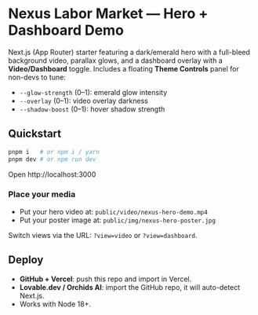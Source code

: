 # Nexus Labor Market — Hero + Dashboard Demo

Next.js (App Router) starter featuring a dark/emerald hero with a full-bleed background video, parallax glows, and a dashboard overlay with a **Video/Dashboard** toggle. Includes a floating **Theme Controls** panel for non-devs to tune:

- `--glow-strength` (0–1): emerald glow intensity  
- `--overlay` (0–1): video overlay darkness  
- `--shadow-boost` (0–1): hover shadow strength

## Quickstart

```bash
pnpm i   # or npm i / yarn
pnpm dev # or npm run dev
```

Open http://localhost:3000

### Place your media
- Put your hero video at: `public/video/nexus-hero-demo.mp4`
- Put your poster image at: `public/img/nexus-hero-poster.jpg`

Switch views via the URL: `?view=video` or `?view=dashboard`.

## Deploy

- **GitHub + Vercel**: push this repo and import in Vercel.
- **Lovable.dev / Orchids AI**: import the GitHub repo, it will auto-detect Next.js.
- Works with Node 18+.